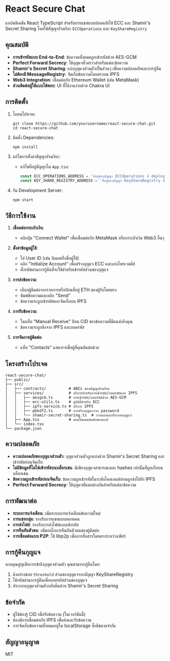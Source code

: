 # React Secure Chat

แอปพลิเคชัน React TypeScript สำหรับการแชทแบบปลอดภัยใช้ ECC และ Shamir's Secret Sharing โดยใช้สัญญาอัจฉริยะ `ECCOperations` และ `KeyShareRegistry`

## คุณสมบัติ

- **การเข้ารหัสแบบ End-to-End**: ข้อความทั้งหมดถูกเข้ารหัสด้วย AES-GCM
- **Perfect Forward Secrecy**: ใช้กุญแจชั่วคราวสำหรับแต่ละข้อความ
- **Shamir's Secret Sharing**: แบ่งกุญแจส่วนตัวเป็นส่วนๆ เพื่อความปลอดภัยและการกู้คืน
- **ไม่ต้องมี MessageRegistry**: จัดเก็บข้อความโดยตรงบน IPFS
- **Web3 Integration**: เชื่อมต่อกับ Ethereum Wallet (เช่น MetaMask)
- **ส่วนติดต่อผู้ใช้แบบโต้ตอบ**: UI ที่ใช้งานง่ายด้วย Chakra UI

## การติดตั้ง

1. โคลนโปรเจค:
   ```
   git clone https://github.com/yourusername/react-secure-chat.git
   cd react-secure-chat
   ```

2. ติดตั้ง Dependencies:
   ```
   npm install
   ```

3. แก้ไขการตั้งค่าสัญญาอัจฉริยะ:
   - แก้ไขที่อยู่สัญญาใน `App.tsx`:
     ```typescript
     const ECC_OPERATIONS_ADDRESS = 'ที่อยู่ของสัญญา ECCOperations ที่ deploy แล้ว';
     const KEY_SHARE_REGISTRY_ADDRESS = 'ที่อยู่ของสัญญา KeyShareRegistry ที่ deploy แล้ว';
     ```

4. รัน Development Server:
   ```
   npm start
   ```

## วิธีการใช้งาน

1. **เชื่อมต่อกระเป๋าเงิน**:
   - คลิกปุ่ม "Connect Wallet" เพื่อเชื่อมต่อกับ MetaMask หรือกระเป๋าเงิน Web3 อื่นๆ

2. **ตั้งค่าข้อมูลผู้ใช้**:
   - ใส่ User ID (เช่น อีเมลหรือชื่อผู้ใช้)
   - คลิก "Initialize Account" เพื่อสร้างกุญแจ ECC และแบ่งไพรเวตคีย์
   - ตั้งรหัสผ่านการกู้คืนที่จะใช้สำหรับเข้ารหัสส่วนของกุญแจ

3. **การส่งข้อความ**:
   - เลือกผู้ติดต่อจากรายการหรือป้อนที่อยู่ ETH ของผู้รับโดยตรง
   - พิมพ์ข้อความและคลิก "Send"
   - ข้อความจะถูกเข้ารหัสและจัดเก็บบน IPFS

4. **การรับข้อความ**:
   - ในแท็บ "Manual Receive" ป้อน CID ของข้อความที่มีคนส่งถึงคุณ
   - ข้อความจะถูกดึงจาก IPFS และถอดรหัส

5. **การจัดการผู้ติดต่อ**:
   - แท็บ "Contacts" แสดงรายชื่อผู้ที่คุณติดต่อด้วย

## โครงสร้างโปรเจค

```
react-secure-chat/
├── public/
├── src/
│   ├── contracts/          # ABIs ของสัญญาอัจฉริยะ
│   ├── services/           # บริการสำหรับการเข้ารหัส/ถอดรหัสและ IPFS
│   │   ├── aesgcm.ts       # การเข้ารหัส/ถอดรหัสด้วย AES-GCM
│   │   ├── ecc-utils.ts    # ยูทิลิตี้สำหรับ ECC
│   │   ├── ipfs-service.ts # บริการ IPFS
│   │   ├── pbkdf2.ts       # การสร้างกุญแจจาก password
│   │   └── shamir-secret-sharing.ts  # การแบ่งและประกอบกุญแจ
│   ├── App.tsx             # คอมโพเนนต์หลักของแอป
│   └── index.tsx
└── package.json
```

## ความปลอดภัย

- **ความปลอดภัยของกุญแจส่วนตัว**: กุญแจส่วนตัวถูกแบ่งด้วย Shamir's Secret Sharing และเข้ารหัสก่อนจัดเก็บ
- **ไม่มีข้อมูลที่ไม่ได้เข้ารหัสบนบล็อกเชน**: มีเพียงกุญแจสาธารณะและ hashes เท่านั้นที่ถูกเก็บบนบล็อกเชน
- **ข้อความถูกเข้ารหัสก่อนจัดเก็บ**: ข้อความถูกเข้ารหัสในระดับไคลเอนต์ก่อนถูกส่งไปยัง IPFS
- **Perfect Forward Secrecy**: ใช้กุญแจที่แตกต่างกันสำหรับแต่ละข้อความ

## การพัฒนาต่อ

- **ระบบการแจ้งเตือน**: เพิ่มระบบการแจ้งเตือนข้อความใหม่
- **การแชทกลุ่ม**: รองรับการแชทแบบหลายคน
- **การส่งไฟล์**: รองรับการส่งไฟล์แบบเข้ารหัส
- **การยืนยันตัวตน**: เพิ่มกลไกการยืนยันตัวตนของผู้ติดต่อ
- **การเชื่อมต่อแบบ P2P**: ใช้ libp2p เพื่อการสื่อสารโดยตรงระหว่างเพียร์

## การกู้คืนกุญแจ

หากคุณสูญเสียการเข้าถึงกุญแจส่วนตัว คุณสามารถกู้คืนโดย:

1. ดึงอย่างน้อย `threshold` ส่วนของกุญแจจากสัญญา KeyShareRegistry
2. ใช้รหัสผ่านการกู้คืนเพื่อถอดรหัสส่วนของกุญแจ
3. ประกอบกุญแจส่วนตัวกลับคืนด้วย Shamir's Secret Sharing

## ข้อจำกัด

- ผู้ใช้ต้องรู้ CID เพื่อรับข้อความ (ในเวอร์ชันนี้)
- ต้องมีการเชื่อมต่อกับ IPFS เพื่อส่งและรับข้อความ
- การจัดเก็บข้อความทั้งหมดอยู่ใน localStorage ซึ่งมีขนาดจำกัด

## สัญญาอนุญาต

MIT
